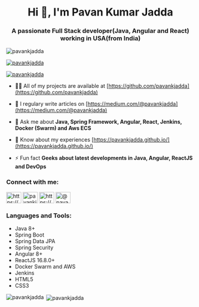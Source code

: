 
<h1 align="center">Hi 👋, I'm Pavan Kumar Jadda</h1>
<h3 align="center">A passionate Full Stack developer(Java, Angular and React) working in USA(from India)</h3>

<p align="left"><img alt="pavankjadda"
                     src="https://komarev.com/ghpvc/?username=pavankjadda&label=Profile%20views&color=0e75b6&style=flat"/></p>

<p align="left"><a href="https://github.com/ryo-ma/github-profile-trophy"><img
        alt="pavankjadda" src="https://github-profile-trophy.vercel.app/?username=pavankjadda"/></a></p>

<p align="left"><a href="https://twitter.com/pavankjadda" target="blank"><img
        alt="pavankjadda" src="https://img.shields.io/twitter/follow/pavankjadda?logo=twitter&style=for-the-badge"/></a>
</p>

- 👨‍💻 All of my projects are available at [https://github.com/pavankjadda](https://github.com/pavankjadda)

- 📝 I regulary write articles on [https://medium.com/@pavankjadda](https://medium.com/@pavankjadda)

- 💬 Ask me about **Java, Spring Framework, Angular, React, Jenkins, Docker (Swarm) and Aws ECS**

- 📄 Know about my experiences [https://pavankjadda.github.io/](https://pavankjadda.github.io/)

- ⚡ Fun fact **Geeks about latest developments in Java, Angular, ReactJS and DevOps**



<p align="left">
<h3 align="left">Connect with me:</h3>
<a href="https://dev.to/pavankjadda" target="blank"><img align="center"
                                                                        alt="https://dev.to/pavankjadda"
                                                                        height="30" src="https://cdn.jsdelivr.net/npm/simple-icons@3.0.1/icons/dev-dot-to.svg"
                                                                        width="40"/></a>
<a href="https://twitter.com/pavankjadda" target="blank"><img align="center"
                                                              alt="pavankjadda"
                                                              height="30" src="https://cdn.jsdelivr.net/npm/simple-icons@3.0.1/icons/twitter.svg" width="40"/></a>
<a href="https://www.linkedin.com/in/pavan-kumar-j-84b58117" target="blank"><img align="center"
                                                                                                         alt="https://www.linkedin.com/in/pavan-kumar-j-84b58117"
                                                                                                         height="30"
                                                                                                         src="https://cdn.jsdelivr.net/npm/simple-icons@3.0.1/icons/linkedin.svg"
                                                                                                         width="40"/></a>
<a href="https://medium.com/@pavankjadda" target="blank"><img align="center"
                                                              alt="@pavankjadda"
                                                              height="30" src="https://cdn.jsdelivr.net/npm/simple-icons@3.0.1/icons/medium.svg" width="40"/></a>
</p>

<h3 align="left">Languages and Tools:</h3>
<ul>
    <li>Java 8+</li>
    <li>Spring Boot</li>
    <li>Spring Data JPA</li>
    <li>Spring Security</li>
    <li>Angular 8+</li>
    <li>ReactJS 16.8.0+</li>
    <li>Docker Swarm and AWS</li>
    <li>Jenkins</li>
    <li>HTML5</li>
    <li>CSS3</li>
</ul>
</p>

<p><img align="left" alt="pavankjadda"
        src="https://github-readme-stats.vercel.app/api/top-langs/?username=pavankjadda&layout=compact"/></p>

<p>&nbsp;<img align="center" alt="pavankjadda"
              src="https://github-readme-stats.vercel.app/api?username=pavankjadda&show_icons=true"/></p>

